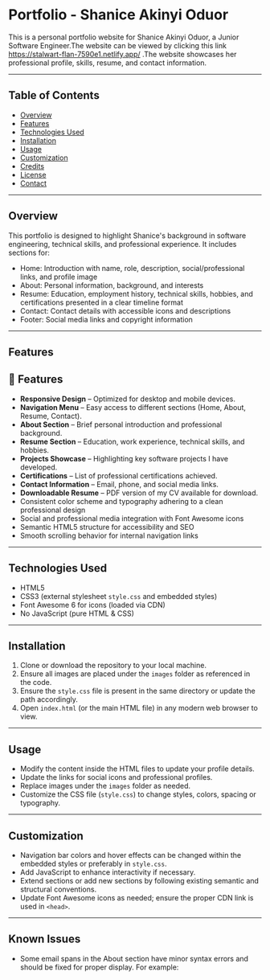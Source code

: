 # Portfolio - Shanice Akinyi Oduor

This is a personal portfolio website for Shanice Akinyi Oduor, a Junior Software Engineer.The website can be viewed by clicking this link https://stalwart-flan-7590e1.netlify.app/ .The website showcases her professional profile, skills, resume, and contact information.

---

## Table of Contents

- [Overview](#overview)
- [Features](#features)
- [Technologies Used](#technologies-used)
- [Installation](#installation)
- [Usage](#usage)
- [Customization](#customization)
- [Credits](#credits)
- [License](#license)
- [Contact](#contact)

---

## Overview

This portfolio is designed to highlight Shanice's background in software engineering, technical skills, and professional experience. It includes sections for:

- Home: Introduction with name, role, description, social/professional links, and profile image
- About: Personal information, background, and interests
- Resume: Education, employment history, technical skills, hobbies, and certifications presented in a clear timeline format
- Contact: Contact details with accessible icons and descriptions
- Footer: Social media links and copyright information

---

## Features
## 🌟 Features

- **Responsive Design** – Optimized for desktop and mobile devices.
- **Navigation Menu** – Easy access to different sections (Home, About, Resume, Contact).
- **About Section** – Brief personal introduction and professional background.
- **Resume Section** – Education, work experience, technical skills, and hobbies.
- **Projects Showcase** – Highlighting key software projects I have developed.
- **Certifications** – List of professional certifications achieved.
- **Contact Information** – Email, phone, and social media links.
- **Downloadable Resume** – PDF version of my CV available for download.
- Consistent color scheme and typography adhering to a clean professional design
- Social and professional media integration with Font Awesome icons
- Semantic HTML5 structure for accessibility and SEO
- Smooth scrolling behavior for internal navigation links

---

## Technologies Used

- HTML5
- CSS3 (external stylesheet `style.css` and embedded styles)
- Font Awesome 6 for icons (loaded via CDN)
- No JavaScript (pure HTML & CSS)

---

## Installation

1. Clone or download the repository to your local machine.
2. Ensure all images are placed under the `images` folder as referenced in the code.
3. Ensure the `style.css` file is present in the same directory or update the path accordingly.
4. Open `index.html` (or the main HTML file) in any modern web browser to view.

---

## Usage

- Modify the content inside the HTML files to update your profile details.
- Update the links for social icons and professional profiles.
- Replace images under the `images` folder as needed.
- Customize the CSS file (`style.css`) to change styles, colors, spacing or typography.

---

## Customization

- Navigation bar colors and hover effects can be changed within the embedded styles or preferably in `style.css`.
- Add JavaScript to enhance interactivity if necessary.
- Extend sections or add new sections by following existing semantic and structural conventions.
- Update Font Awesome icons as needed; ensure the proper CDN link is used in `<head>`.

---

## Known Issues

- Some email spans in the About section have minor syntax errors and should be fixed for proper display. For example:
